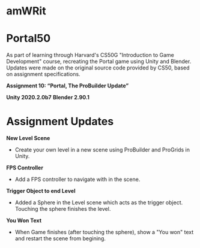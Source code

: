 # amWRit

# Portal50

As part of learning through Harvard's CS50G "Introduction to Game Development" course, recreating the Portal game using Unity and Blender.
Updates were made on the original source code provided by CS50, based on assignment specifications.

__Assignment 10: “Portal, The ProBuilder Update”__

__Unity 2020.2.0b7__
__Blender 2.90.1__

# Assignment Updates

__New Level Scene__
- Create your own level in a new scene using ProBuilder and ProGrids in Unity.

__FPS Controller__
- Add a FPS controller to navigate with in the scene.

__Trigger Object to end Level__
- Added a Sphere in the Level scene which acts as the trigger object. Touching the sphere finishes the level.

__You Won Text__
- When Game finishes (after touching the sphere), show a "You won" text and restart the scene from begining.